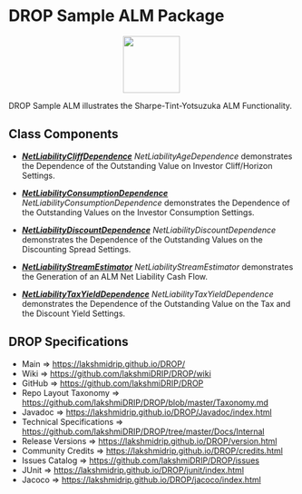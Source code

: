# DROP Sample ALM Package

<p align="center"><img src="https://github.com/lakshmiDRIP/DROP/blob/master/DRIP_Logo.gif?raw=true" width="100"></p>

DROP Sample ALM illustrates the Sharpe-Tint-Yotsuzuka ALM Functionality.


## Class Components

 * [***NetLiabilityCliffDependence***](https://github.com/lakshmiDRIP/DROP/tree/master/src/main/java/org/drip/sample/alm/NetLiabilityCliffDependence.java)
 <i>NetLiabilityAgeDependence</i> demonstrates the Dependence of the Outstanding Value on Investor
 Cliff/Horizon Settings.

 * [***NetLiabilityConsumptionDependence***](https://github.com/lakshmiDRIP/DROP/tree/master/src/main/java/org/drip/sample/alm/NetLiabilityConsumptionDependence.java)
 <i>NetLiabilityConsumptionDependence</i> demonstrates the Dependence of the Outstanding Values on the
 Investor Consumption Settings.

 * [***NetLiabilityDiscountDependence***](https://github.com/lakshmiDRIP/DROP/tree/master/src/main/java/org/drip/sample/alm/NetLiabilityDiscountDependence.java)
 <i>NetLiabilityDiscountDependence</i> demonstrates the Dependence of the Outstanding Values on the
 Discounting Spread Settings.

 * [***NetLiabilityStreamEstimator***](https://github.com/lakshmiDRIP/DROP/tree/master/src/main/java/org/drip/sample/alm/NetLiabilityStreamEstimator.java)
 <i>NetLiabilityStreamEstimator</i> demonstrates the Generation of an ALM Net Liability Cash Flow.

 * [***NetLiabilityTaxYieldDependence***](https://github.com/lakshmiDRIP/DROP/tree/master/src/main/java/org/drip/sample/alm/NetLiabilityTaxYieldDependence.java)
 <i>NetLiabilityTaxYieldDependence</i> demonstrates the Dependence of the Outstanding Value on the Tax and
 the Discount Yield Settings.


## DROP Specifications

 * Main                     => https://lakshmidrip.github.io/DROP/
 * Wiki                     => https://github.com/lakshmiDRIP/DROP/wiki
 * GitHub                   => https://github.com/lakshmiDRIP/DROP
 * Repo Layout Taxonomy     => https://github.com/lakshmiDRIP/DROP/blob/master/Taxonomy.md
 * Javadoc                  => https://lakshmidrip.github.io/DROP/Javadoc/index.html
 * Technical Specifications => https://github.com/lakshmiDRIP/DROP/tree/master/Docs/Internal
 * Release Versions         => https://lakshmidrip.github.io/DROP/version.html
 * Community Credits        => https://lakshmidrip.github.io/DROP/credits.html
 * Issues Catalog           => https://github.com/lakshmiDRIP/DROP/issues
 * JUnit                    => https://lakshmidrip.github.io/DROP/junit/index.html
 * Jacoco                   => https://lakshmidrip.github.io/DROP/jacoco/index.html

